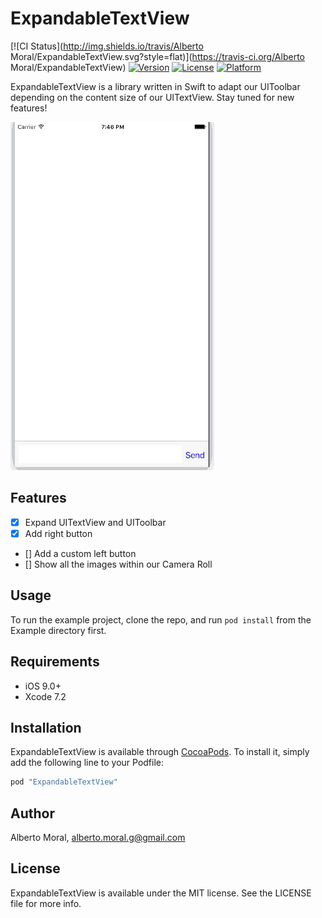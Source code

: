 # ExpandableTextView

[![CI Status](http://img.shields.io/travis/Alberto Moral/ExpandableTextView.svg?style=flat)](https://travis-ci.org/Alberto Moral/ExpandableTextView)
[![Version](https://img.shields.io/cocoapods/v/ExpandableTextView.svg?style=flat)](http://cocoapods.org/pods/ExpandableTextView)
[![License](https://img.shields.io/cocoapods/l/ExpandableTextView.svg?style=flat)](http://cocoapods.org/pods/ExpandableTextView)
[![Platform](https://img.shields.io/cocoapods/p/ExpandableTextView.svg?style=flat)](http://cocoapods.org/pods/ExpandableTextView)

ExpandableTextView is a library written in Swift to adapt our UIToolbar depending on the content size of our UITextView. Stay tuned for new features!

![demo](https://raw.githubusercontent.com/MoralAlberto/ExpandableTextView/master/DemoImages/demo.gif)

## Features

- [x] Expand UITextView and UIToolbar
- [x] Add right button
- [] Add a custom left button
- [] Show all the images within our Camera Roll

## Usage

To run the example project, clone the repo, and run `pod install` from the Example directory first.

## Requirements

- iOS 9.0+
- Xcode 7.2

## Installation

ExpandableTextView is available through [CocoaPods](http://cocoapods.org). To install
it, simply add the following line to your Podfile:

```bash
pod "ExpandableTextView"
```

## Author

Alberto Moral, alberto.moral.g@gmail.com

## License

ExpandableTextView is available under the MIT license. See the LICENSE file for more info.

